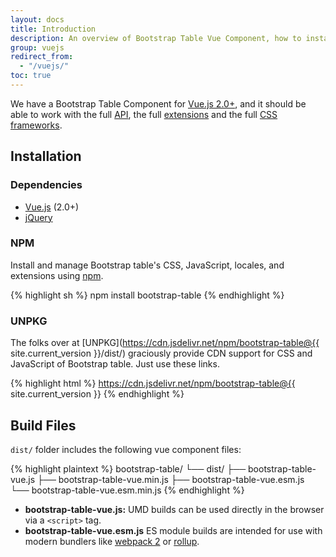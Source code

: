 ```yaml
---
layout: docs
title: Introduction
description: An overview of Bootstrap Table Vue Component, how to install and what's includes vue files.
group: vuejs
redirect_from:
  - "/vuejs/"
toc: true
---
```


We have a Bootstrap Table Component for [Vue.js 2.0+](https://vuejs.org), and it should be able to work with the full [API](/docs/api/), the full [extensions](/extensions/) and the full [CSS frameworks](/themes/).

## Installation

### Dependencies

* [Vue.js](https://vuejs.org) (2.0+)
* [jQuery](http://jquery.com)

### NPM

Install and manage Bootstrap table's CSS, JavaScript, locales, and extensions using [npm](https://www.npmjs.com/package/bootstrap-table).

{% highlight sh %}
npm install bootstrap-table
{% endhighlight %}

### UNPKG

The folks over at [UNPKG](https://cdn.jsdelivr.net/npm/bootstrap-table@{{ site.current_version }}/dist/) graciously provide CDN support for CSS and JavaScript of Bootstrap table. Just use these links.

{% highlight html %}
https://cdn.jsdelivr.net/npm/bootstrap-table@{{ site.current_version }}
{% endhighlight %}

## Build Files

`dist/` folder includes the following vue component files:

{% highlight plaintext %}
bootstrap-table/
└── dist/
    ├── bootstrap-table-vue.js
    ├── bootstrap-table-vue.min.js
    ├── bootstrap-table-vue.esm.js
    └── bootstrap-table-vue.esm.min.js
{% endhighlight %}

* **bootstrap-table-vue.js:** UMD builds can be used directly in the browser via a `<script>` tag.
* **bootstrap-table-vue.esm.js** ES module builds are intended for use with modern bundlers like [webpack 2](https://webpack.js.org/) or [rollup](http://rollupjs.org/).

